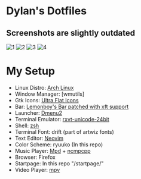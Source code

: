 # Dylan's Dotfiles

## Screenshots are slightly outdated

![1](http://i.imgur.com/zLHFEFs.png)
![2](http://i.imgur.com/B5pAlbF.png)
![3](http://i.imgur.com/EODVLd7.png)
![4](http://i.imgur.com/upLiRFF.png)

<!--- My Setup {{{ -->

# My Setup

* Linux Distro: [Arch Linux](https://www.archlinux.org/)
* Window Manager: [wmutils]
* Gtk Icons: [Ultra Flat Icons](https://aur.archlinux.org/packages/ultra-flat-icons/)
* Bar: [Lemonboy's Bar patched with xft support](https://github.com/krypt-n/bar)
* Launcher: [Dmenu2](https://github.com/mrshankly/dmenu2)
* Terminal Emulator: [rxvt-unicode-24bit](https://aur4.archlinux.org/packages/rxvt-unicode-24bit/)
* Shell: [zsh](http://www.zsh.org/)
* Terminal Font: drift (part of artwiz fonts)
* Text Editor: [Neovim](https://github.com/neovim/neovim)
* Color Scheme: ryuuko (In this repo)
* Music Player: [Mpd](http://www.musicpd.org/) + [ncmpcpp](http://ncmpcpp.rybczak.net/)
* Browser: Firefox
* Startpage: In this repo "/startpage/"
* Video Player: [mpv](https://github.com/mpv-player/mpv)

<!--- }}} -->


